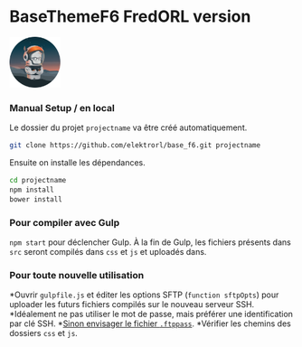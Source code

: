 # BaseThemeF6 FredORL version

<img src="https://raw.githubusercontent.com/elektrorl/base_f6/master/logo.png" alt="Logo Foundation" width="90">

### Manual Setup / en local

Le dossier du projet `projectname` va être créé automatiquement.

```bash
git clone https://github.com/elektrorl/base_f6.git projectname
```

Ensuite on installe les dépendances.

```bash
cd projectname
npm install
bower install
```

### Pour compiler avec Gulp

`npm start` pour déclencher Gulp. À la fin de Gulp, les fichiers présents dans `src` seront compilés dans `css` et `js` et uploadés dans.

### Pour toute nouvelle utilisation

*Ouvrir `gulpfile.js` et éditer les options SFTP (`function sftpOpts`) pour uploader les futurs fichiers compilés sur le nouveau serveur SSH.
*Idéalement ne pas utiliser le mot de passe, mais préférer une identification par clé SSH.
*[Sinon envisager le fichier `.ftppass`](https://www.npmjs.com/package/gulp-sftp#authentication).
*Vérifier les chemins des dossiers `css` et `js`.
